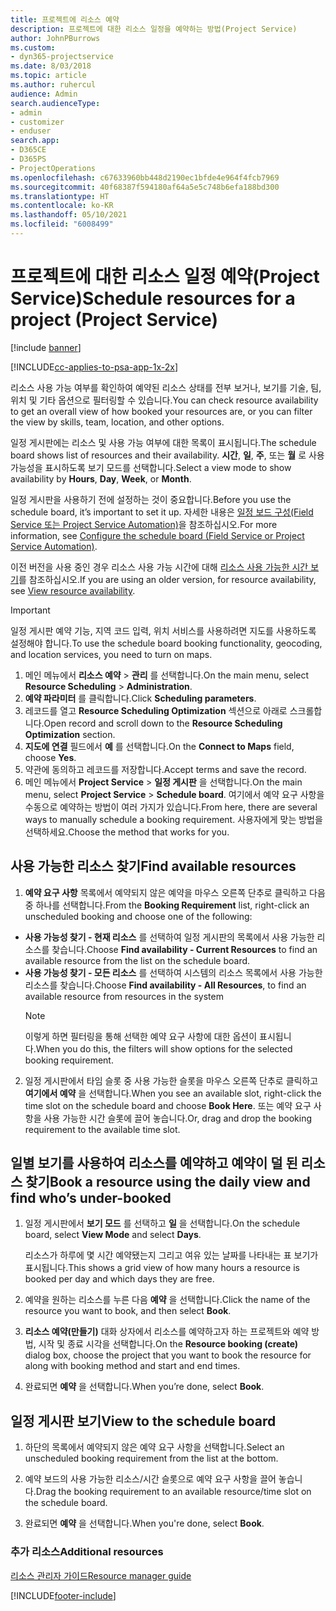 ```yaml
---
title: 프로젝트에 리소스 예약
description: 프로젝트에 대한 리소스 일정을 예약하는 방법(Project Service)
author: JohnPBurrows
ms.custom:
- dyn365-projectservice
ms.date: 8/03/2018
ms.topic: article
ms.author: ruhercul
audience: Admin
search.audienceType:
- admin
- customizer
- enduser
search.app:
- D365CE
- D365PS
- ProjectOperations
ms.openlocfilehash: c67633960bb448d2190ec1bfde4e964f4fcb7969
ms.sourcegitcommit: 40f68387f594180af64a5e5c748b6efa188bd300
ms.translationtype: HT
ms.contentlocale: ko-KR
ms.lasthandoff: 05/10/2021
ms.locfileid: "6008499"
---
```

# <a name="schedule-resources-for-a-project-project-service"></a><span data-ttu-id="4b51e-103">프로젝트에 대한 리소스 일정 예약(Project Service)</span><span class="sxs-lookup"><span data-stu-id="4b51e-103">Schedule resources for a project (Project Service)</span></span>

[!include [banner](../includes/psa-now-project-operations.md)]

[!INCLUDE[cc-applies-to-psa-app-1x-2x](../includes/cc-applies-to-psa-app-1x-2x.md)]

<span data-ttu-id="4b51e-104">리소스 사용 가능 여부를 확인하여 예약된 리소스 상태를 전부 보거나, 보기를 기술, 팀, 위치 및 기타 옵션으로 필터링할 수 있습니다.</span><span class="sxs-lookup"><span data-stu-id="4b51e-104">You can check resource availability to get an overall view of how booked your resources are, or you can filter the view by skills, team, location, and other options.</span></span>  
  
<span data-ttu-id="4b51e-105">일정 게시판에는 리소스 및 사용 가능 여부에 대한 목록이 표시됩니다.</span><span class="sxs-lookup"><span data-stu-id="4b51e-105">The schedule board shows list of resources and their availability.</span></span> <span data-ttu-id="4b51e-106">**시간**, **일**, **주**, 또는 **월** 로 사용 가능성을 표시하도록 보기 모드를 선택합니다.</span><span class="sxs-lookup"><span data-stu-id="4b51e-106">Select a view mode to show availability by **Hours**, **Day**, **Week**, or **Month**.</span></span>  
  
<span data-ttu-id="4b51e-107">일정 게시판을 사용하기 전에 설정하는 것이 중요합니다.</span><span class="sxs-lookup"><span data-stu-id="4b51e-107">Before you use the schedule board, it’s important to set it up.</span></span> <span data-ttu-id="4b51e-108">자세한 내용은 [일정 보드 구성(Field Service 또는 Project Service Automation)](/dynamics365/field-service/configure-schedule-board)을 참조하십시오.</span><span class="sxs-lookup"><span data-stu-id="4b51e-108">For more information, see [Configure the schedule board (Field Service or Project Service Automation)](/dynamics365/field-service/configure-schedule-board).</span></span>
  
<span data-ttu-id="4b51e-109">이전 버전을 사용 중인 경우 리소스 사용 가능 시간에 대해 [리소스 사용 가능한 시간 보기](../psa/view-resource-availability.md)를 참조하십시오.</span><span class="sxs-lookup"><span data-stu-id="4b51e-109">If you are using an older version, for resource availability, see [View resource availability](../psa/view-resource-availability.md).</span></span>  

> [!IMPORTANT]
>  <span data-ttu-id="4b51e-110">일정 게시판 예약 기능, 지역 코드 입력, 위치 서비스를 사용하려면 지도를 사용하도록 설정해야 합니다.</span><span class="sxs-lookup"><span data-stu-id="4b51e-110">To use the schedule board booking functionality, geocoding, and location services, you need to turn on maps.</span></span>  
> 
> 1. <span data-ttu-id="4b51e-111">메인 메뉴에서 **리소스 예약** > **관리** 를 선택합니다.</span><span class="sxs-lookup"><span data-stu-id="4b51e-111">On the main menu, select **Resource Scheduling** > **Administration**.</span></span>  
> 2. <span data-ttu-id="4b51e-112">**예약 파라미터** 를 클릭합니다.</span><span class="sxs-lookup"><span data-stu-id="4b51e-112">Click **Scheduling parameters**.</span></span>  
> 3. <span data-ttu-id="4b51e-113">레코드를 열고 **Resource Scheduling Optimization** 섹션으로 아래로 스크롤합니다.</span><span class="sxs-lookup"><span data-stu-id="4b51e-113">Open record and scroll down to the **Resource Scheduling Optimization** section.</span></span>  
> 4. <span data-ttu-id="4b51e-114">**지도에 연결** 필드에서 **예** 를 선택합니다.</span><span class="sxs-lookup"><span data-stu-id="4b51e-114">On the **Connect to Maps** field, choose **Yes**.</span></span>  
> 5. <span data-ttu-id="4b51e-115">약관에 동의하고 레코드를 저장합니다.</span><span class="sxs-lookup"><span data-stu-id="4b51e-115">Accept terms and save the record.</span></span>  
> 6. <span data-ttu-id="4b51e-116">메인 메뉴에서 **Project Service** > **일정 게시판** 을 선택합니다.</span><span class="sxs-lookup"><span data-stu-id="4b51e-116">On the main menu, select **Project Service** > **Schedule board**.</span></span> <span data-ttu-id="4b51e-117">여기에서 예약 요구 사항을 수동으로 예약하는 방법이 여러 가지가 있습니다.</span><span class="sxs-lookup"><span data-stu-id="4b51e-117">From here, there are several ways to manually schedule a booking requirement.</span></span> <span data-ttu-id="4b51e-118">사용자에게 맞는 방법을 선택하세요.</span><span class="sxs-lookup"><span data-stu-id="4b51e-118">Choose the method that works for you.</span></span>
  
## <a name="find-available-resources"></a><span data-ttu-id="4b51e-119">사용 가능한 리소스 찾기</span><span class="sxs-lookup"><span data-stu-id="4b51e-119">Find available resources</span></span>

1.  <span data-ttu-id="4b51e-120">**예약 요구 사항** 목록에서 예약되지 않은 예약을 마우스 오른쪽 단추로 클릭하고 다음 중 하나를 선택합니다.</span><span class="sxs-lookup"><span data-stu-id="4b51e-120">From the **Booking Requirement** list, right-click an unscheduled booking and choose one of the following:</span></span>  
  
- <span data-ttu-id="4b51e-121">**사용 가능성 찾기 - 현재 리소스** 를 선택하여 일정 게시판의 목록에서 사용 가능한 리소스를 찾습니다.</span><span class="sxs-lookup"><span data-stu-id="4b51e-121">Choose **Find availability - Current Resources** to find an available resource from the list on the schedule board.</span></span>  
- <span data-ttu-id="4b51e-122">**사용 가능성 찾기 - 모든 리소스** 를 선택하여 시스템의 리소스 목록에서 사용 가능한 리소스를 찾습니다.</span><span class="sxs-lookup"><span data-stu-id="4b51e-122">Choose **Find availability - All Resources**, to find an available resource from resources in the system</span></span>  
   > [!NOTE]
   >  <span data-ttu-id="4b51e-123">이렇게 하면 필터링을 통해 선택한 예약 요구 사항에 대한 옵션이 표시됩니다.</span><span class="sxs-lookup"><span data-stu-id="4b51e-123">When you do this, the filters will show options for the selected booking requirement.</span></span>  
  
2. <span data-ttu-id="4b51e-124">일정 게시판에서 타임 슬롯 중 사용 가능한 슬롯을 마우스 오른쪽 단추로 클릭하고 **여기에서 예약** 을 선택합니다.</span><span class="sxs-lookup"><span data-stu-id="4b51e-124">When you see an available slot, right-click the time slot on the schedule board and choose **Book Here**.</span></span> <span data-ttu-id="4b51e-125">또는 예약 요구 사항을 사용 가능한 시간 슬롯에 끌어 놓습니다.</span><span class="sxs-lookup"><span data-stu-id="4b51e-125">Or, drag and drop the booking requirement to the available time slot.</span></span>  
  

## <a name="book-a-resource-using-the-daily-view-and-find-whos-under-booked"></a><span data-ttu-id="4b51e-126">일별 보기를 사용하여 리소스를 예약하고 예약이 덜 된 리소스 찾기</span><span class="sxs-lookup"><span data-stu-id="4b51e-126">Book a resource using the daily view and find who’s under-booked</span></span>
  
1.  <span data-ttu-id="4b51e-127">일정 게시판에서 **보기 모드** 를 선택하고 **일** 을 선택합니다.</span><span class="sxs-lookup"><span data-stu-id="4b51e-127">On the schedule board, select **View Mode** and select **Days**.</span></span>  
  
    <span data-ttu-id="4b51e-128">리소스가 하루에 몇 시간 예약됐는지 그리고 여유 있는 날짜를 나타내는 표 보기가 표시됩니다.</span><span class="sxs-lookup"><span data-stu-id="4b51e-128">This shows a grid view of how many hours a resource is booked per day and which days they are free.</span></span>  
  
2.  <span data-ttu-id="4b51e-129">예약을 원하는 리소스를 누른 다음 **예약** 을 선택합니다.</span><span class="sxs-lookup"><span data-stu-id="4b51e-129">Click the name of the resource you want to book, and then select **Book**.</span></span>  
  
3.  <span data-ttu-id="4b51e-130">**리소스 예약(만들기)** 대화 상자에서 리소스를 예약하고자 하는 프로젝트와 예약 방법, 시작 및 종료 시각을 선택합니다.</span><span class="sxs-lookup"><span data-stu-id="4b51e-130">On the **Resource booking (create)** dialog box, choose the project that you want to book the resource for along with booking method and start and end times.</span></span>  
  
4.  <span data-ttu-id="4b51e-131">완료되면 **예약** 을 선택합니다.</span><span class="sxs-lookup"><span data-stu-id="4b51e-131">When you’re done, select **Book**.</span></span>  
  
## <a name="view-to-the-schedule-board"></a><span data-ttu-id="4b51e-132">일정 게시판 보기</span><span class="sxs-lookup"><span data-stu-id="4b51e-132">View to the schedule board</span></span>
  
1.  <span data-ttu-id="4b51e-133">하단의 목록에서 예약되지 않은 예약 요구 사항을 선택합니다.</span><span class="sxs-lookup"><span data-stu-id="4b51e-133">Select an unscheduled booking requirement from the list at the bottom.</span></span>  
  
2.  <span data-ttu-id="4b51e-134">예약 보드의 사용 가능한 리소스/시간 슬롯으로 예약 요구 사항을 끌어 놓습니다.</span><span class="sxs-lookup"><span data-stu-id="4b51e-134">Drag the booking requirement to an available resource/time slot on the schedule board.</span></span>  
  
3.  <span data-ttu-id="4b51e-135">완료되면 **예약** 을 선택합니다.</span><span class="sxs-lookup"><span data-stu-id="4b51e-135">When you're done, select **Book**.</span></span>  
  
### <a name="additional-resources"></a><span data-ttu-id="4b51e-136">추가 리소스</span><span class="sxs-lookup"><span data-stu-id="4b51e-136">Additional resources</span></span>  
 [<span data-ttu-id="4b51e-137">리소스 관리자 가이드</span><span class="sxs-lookup"><span data-stu-id="4b51e-137">Resource manager guide</span></span>](../psa/resource-manager-guide.md)


[!INCLUDE[footer-include](../includes/footer-banner.md)]